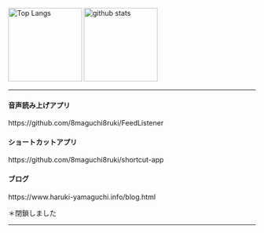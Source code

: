 
<p align="left"> 
  <img alt="Top Langs" height="150px" src="https://github-readme-stats.vercel.app/api/top-langs/?username=8maguchi8ruki&layout=compact&show_icons=true&theme=onedark" />
  <img alt="github stats" height="150px" src="https://github-readme-stats.vercel.app/api?username=8maguchi8ruki&theme=onedark&show_icons=ture" />
</p>

<hr> 

<h4>音声読み上げアプリ</h4>
https://github.com/8maguchi8ruki/FeedListener
 
<h4>ショートカットアプリ</h4>
https://github.com/8maguchi8ruki/shortcut-app
<h4>ブログ</h4>
https://www.haruki-yamaguchi.info/blog.html
 <p>＊閉鎖しました</p>

 <hr>
 



